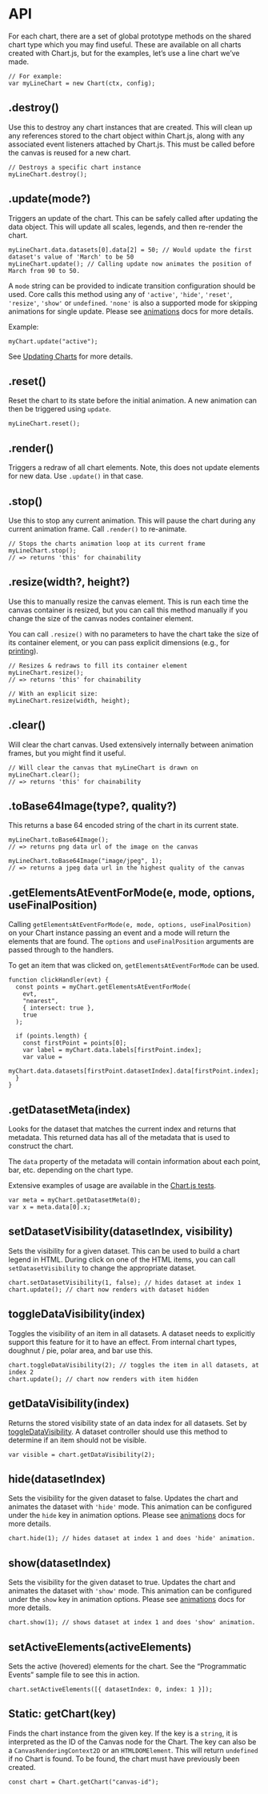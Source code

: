 API
===

For each chart, there are a set of global prototype methods on the shared chart type which you may find useful. These are available on all charts created with Chart.js, but for the examples, let’s use a line chart we’ve made.

    // For example:
    var myLineChart = new Chart(ctx, config);

.destroy()
----------

Use this to destroy any chart instances that are created. This will clean up any references stored to the chart object within Chart.js, along with any associated event listeners attached by Chart.js. This must be called before the canvas is reused for a new chart.

    // Destroys a specific chart instance
    myLineChart.destroy();

.update(mode?)
--------------

Triggers an update of the chart. This can be safely called after updating the data object. This will update all scales, legends, and then re-render the chart.

    myLineChart.data.datasets[0].data[2] = 50; // Would update the first dataset's value of 'March' to be 50
    myLineChart.update(); // Calling update now animates the position of March from 90 to 50.

A `mode` string can be provided to indicate transition configuration should be used. Core calls this method using any of `'active'`, `'hide'`, `'reset'`, `'resize'`, `'show'` or `undefined`. `'none'` is also a supported mode for skipping animations for single update. Please see [animations](../configuration/animations.md) docs for more details.

Example:

    myChart.update("active");

See [Updating Charts](updates.md) for more details.

.reset()
--------

Reset the chart to its state before the initial animation. A new animation can then be triggered using `update`.

    myLineChart.reset();

.render()
---------

Triggers a redraw of all chart elements. Note, this does not update elements for new data. Use `.update()` in that case.

.stop()
-------

Use this to stop any current animation. This will pause the chart during any current animation frame. Call `.render()` to re-animate.

    // Stops the charts animation loop at its current frame
    myLineChart.stop();
    // => returns 'this' for chainability

.resize(width?, height?)
------------------------

Use this to manually resize the canvas element. This is run each time the canvas container is resized, but you can call this method manually if you change the size of the canvas nodes container element.

You can call `.resize()` with no parameters to have the chart take the size of its container element, or you can pass explicit dimensions (e.g., for [printing](../configuration/responsive.md#printing-resizable-charts)).

    // Resizes & redraws to fill its container element
    myLineChart.resize();
    // => returns 'this' for chainability

    // With an explicit size:
    myLineChart.resize(width, height);

.clear()
--------

Will clear the chart canvas. Used extensively internally between animation frames, but you might find it useful.

    // Will clear the canvas that myLineChart is drawn on
    myLineChart.clear();
    // => returns 'this' for chainability

.toBase64Image(type?, quality?)
-------------------------------

This returns a base 64 encoded string of the chart in its current state.

    myLineChart.toBase64Image();
    // => returns png data url of the image on the canvas

    myLineChart.toBase64Image("image/jpeg", 1);
    // => returns a jpeg data url in the highest quality of the canvas

.getElementsAtEventForMode(e, mode, options, useFinalPosition)
--------------------------------------------------------------

Calling `getElementsAtEventForMode(e, mode, options, useFinalPosition)` on your Chart instance passing an event and a mode will return the elements that are found. The `options` and `useFinalPosition` arguments are passed through to the handlers.

To get an item that was clicked on, `getElementsAtEventForMode` can be used.

    function clickHandler(evt) {
      const points = myChart.getElementsAtEventForMode(
        evt,
        "nearest",
        { intersect: true },
        true
      );

      if (points.length) {
        const firstPoint = points[0];
        var label = myChart.data.labels[firstPoint.index];
        var value =
          myChart.data.datasets[firstPoint.datasetIndex].data[firstPoint.index];
      }
    }

.getDatasetMeta(index)
----------------------

Looks for the dataset that matches the current index and returns that metadata. This returned data has all of the metadata that is used to construct the chart.

The `data` property of the metadata will contain information about each point, bar, etc. depending on the chart type.

Extensive examples of usage are available in the [Chart.js tests](https://github.com/chartjs/Chart.js/tree/master/test).

    var meta = myChart.getDatasetMeta(0);
    var x = meta.data[0].x;

setDatasetVisibility(datasetIndex, visibility)
----------------------------------------------

Sets the visibility for a given dataset. This can be used to build a chart legend in HTML. During click on one of the HTML items, you can call `setDatasetVisibility` to change the appropriate dataset.

    chart.setDatasetVisibility(1, false); // hides dataset at index 1
    chart.update(); // chart now renders with dataset hidden

toggleDataVisibility(index)
---------------------------

Toggles the visibility of an item in all datasets. A dataset needs to explicitly support this feature for it to have an effect. From internal chart types, doughnut / pie, polar area, and bar use this.

    chart.toggleDataVisibility(2); // toggles the item in all datasets, at index 2
    chart.update(); // chart now renders with item hidden

getDataVisibility(index)
------------------------

Returns the stored visibility state of an data index for all datasets. Set by [toggleDataVisibility](#toggleDataVisibility). A dataset controller should use this method to determine if an item should not be visible.

    var visible = chart.getDataVisibility(2);

hide(datasetIndex)
------------------

Sets the visibility for the given dataset to false. Updates the chart and animates the dataset with `'hide'` mode. This animation can be configured under the `hide` key in animation options. Please see [animations](../configuration/animations.md) docs for more details.

    chart.hide(1); // hides dataset at index 1 and does 'hide' animation.

show(datasetIndex)
------------------

Sets the visibility for the given dataset to true. Updates the chart and animates the dataset with `'show'` mode. This animation can be configured under the `show` key in animation options. Please see [animations](../configuration/animations.md) docs for more details.

    chart.show(1); // shows dataset at index 1 and does 'show' animation.

setActiveElements(activeElements)
---------------------------------

Sets the active (hovered) elements for the chart. See the “Programmatic Events” sample file to see this in action.

    chart.setActiveElements([{ datasetIndex: 0, index: 1 }]);

Static: getChart(key)
---------------------

Finds the chart instance from the given key. If the key is a `string`, it is interpreted as the ID of the Canvas node for the Chart. The key can also be a `CanvasRenderingContext2D` or an `HTMLDOMElement`. This will return `undefined` if no Chart is found. To be found, the chart must have previously been created.

    const chart = Chart.getChart("canvas-id");
